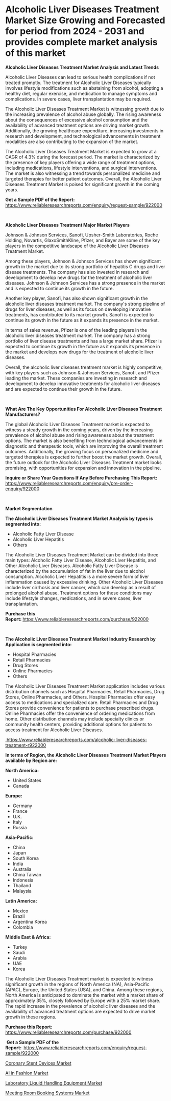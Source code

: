 <p><h1>Alcoholic Liver Diseases Treatment Market Size Growing and Forecasted for period from 2024 - 2031 and provides complete market analysis of this market</h1></p><p><strong>Alcoholic Liver Diseases Treatment Market Analysis and Latest Trends</strong></p>
<p><p>Alcoholic Liver Diseases can lead to serious health complications if not treated promptly. The treatment for Alcoholic Liver Diseases typically involves lifestyle modifications such as abstaining from alcohol, adopting a healthy diet, regular exercise, and medication to manage symptoms and complications. In severe cases, liver transplantation may be required.</p><p>The Alcoholic Liver Diseases Treatment Market is witnessing growth due to the increasing prevalence of alcohol abuse globally. The rising awareness about the consequences of excessive alcohol consumption and the availability of advanced treatment options are driving market growth. Additionally, the growing healthcare expenditure, increasing investments in research and development, and technological advancements in treatment modalities are also contributing to the expansion of the market.</p><p>The Alcoholic Liver Diseases Treatment Market is expected to grow at a CAGR of 4.3% during the forecast period. The market is characterized by the presence of key players offering a wide range of treatment options, including medications, lifestyle interventions, and surgical interventions. The market is also witnessing a trend towards personalized medicine and targeted therapies for better patient outcomes. Overall, the Alcoholic Liver Diseases Treatment Market is poised for significant growth in the coming years.</p></p>
<p><strong>Get a Sample PDF of the Report:&nbsp;</strong> <a href="https://www.reliableresearchreports.com/enquiry/request-sample/922000">https://www.reliableresearchreports.com/enquiry/request-sample/922000</a></p>
<p>&nbsp;</p>
<p><strong>Alcoholic Liver Diseases Treatment Major Market Players</strong></p>
<p><p>Johnson & Johnson Services, Sanofi, Upsher-Smith Laboratories, Roche Holding, Novartis, GlaxoSmithKline, Pfizer, and Bayer are some of the key players in the competitive landscape of the Alcoholic Liver Diseases Treatment Market.</p><p>Among these players, Johnson & Johnson Services has shown significant growth in the market due to its strong portfolio of hepatitis C drugs and liver disease treatments. The company has also invested in research and development to develop new drugs for the treatment of alcoholic liver diseases. Johnson & Johnson Services has a strong presence in the market and is expected to continue its growth in the future.</p><p>Another key player, Sanofi, has also shown significant growth in the alcoholic liver diseases treatment market. The company's strong pipeline of drugs for liver diseases, as well as its focus on developing innovative treatments, has contributed to its market growth. Sanofi is expected to continue its growth in the future as it expands its presence in the market.</p><p>In terms of sales revenue, Pfizer is one of the leading players in the alcoholic liver diseases treatment market. The company has a strong portfolio of liver disease treatments and has a large market share. Pfizer is expected to continue its growth in the future as it expands its presence in the market and develops new drugs for the treatment of alcoholic liver diseases.</p><p>Overall, the alcoholic liver diseases treatment market is highly competitive, with key players such as Johnson & Johnson Services, Sanofi, and Pfizer leading the market. These companies are investing in research and development to develop innovative treatments for alcoholic liver diseases and are expected to continue their growth in the future.</p></p>
<p>&nbsp;</p>
<p><strong>What Are The Key Opportunities For Alcoholic Liver Diseases Treatment Manufacturers?</strong></p>
<p><p>The global Alcoholic Liver Diseases Treatment market is expected to witness a steady growth in the coming years, driven by the increasing prevalence of alcohol abuse and rising awareness about the treatment options. The market is also benefiting from technological advancements in diagnostic and therapeutic tools, which are improving the overall treatment outcomes. Additionally, the growing focus on personalized medicine and targeted therapies is expected to further boost the market growth. Overall, the future outlook for the Alcoholic Liver Diseases Treatment market looks promising, with opportunities for expansion and innovation in the pipeline.</p></p>
<p><strong>Inquire or Share Your Questions If Any Before Purchasing This Report:</strong> <a href="https://www.reliableresearchreports.com/enquiry/pre-order-enquiry/922000">https://www.reliableresearchreports.com/enquiry/pre-order-enquiry/922000</a></p>
<p>&nbsp;</p>
<p><strong>Market Segmentation</strong></p>
<p><strong>The Alcoholic Liver Diseases Treatment Market Analysis by types is segmented into:</strong></p>
<p><ul><li>Alcoholic Fatty Liver Disease</li><li>Alcoholic Liver Hepatitis</li><li>Others</li></ul></p>
<p><p>The Alcoholic Liver Diseases Treatment Market can be divided into three main types: Alcoholic Fatty Liver Disease, Alcoholic Liver Hepatitis, and Other Alcoholic Liver Diseases. Alcoholic Fatty Liver Disease is characterized by the accumulation of fat in the liver due to alcohol consumption. Alcoholic Liver Hepatitis is a more severe form of liver inflammation caused by excessive drinking. Other Alcoholic Liver Diseases include liver cirrhosis and liver cancer, which can develop as a result of prolonged alcohol abuse. Treatment options for these conditions may include lifestyle changes, medications, and in severe cases, liver transplantation.</p></p>
<p><strong>Purchase this Report:&nbsp;</strong><a href="https://www.reliableresearchreports.com/purchase/922000">https://www.reliableresearchreports.com/purchase/922000</a></p>
<p>&nbsp;</p>
<p><strong>The Alcoholic Liver Diseases Treatment Market Industry Research by Application is segmented into:</strong></p>
<p><ul><li>Hospital Pharmacies</li><li>Retail Pharmacies</li><li>Drug Stores</li><li>Online Pharmacies</li><li>Others</li></ul></p>
<p><p>The Alcoholic Liver Diseases Treatment Market application includes various distribution channels such as Hospital Pharmacies, Retail Pharmacies, Drug Stores, Online Pharmacies, and Others. Hospital Pharmacies offer easy access to medications and specialized care. Retail Pharmacies and Drug Stores provide convenience for patients to purchase prescribed drugs. Online Pharmacies offer the convenience of ordering medications from home. Other distribution channels may include specialty clinics or community health centers, providing additional options for patients to access treatment for Alcoholic Liver Diseases.</p></p>
<p><a href="https://www.reliableresearchreports.com/alcoholic-liver-diseases-treatment-r922000">&nbsp;https://www.reliableresearchreports.com/alcoholic-liver-diseases-treatment-r922000</a></p>
<p><strong>In terms of Region, the Alcoholic Liver Diseases Treatment Market Players available by Region are:</strong></p>
<p>
    <p> <strong> North America: </strong>
        <ul>
            <li>United States</li>
            <li>Canada</li>
        </ul>
        </p> 
    <p> <strong> Europe: </strong>
        <ul>
            <li>Germany</li>
            <li>France</li>
            <li>U.K.</li>
            <li>Italy</li>
            <li>Russia</li>
        </ul>
        </p> 
    <p> <strong> Asia-Pacific: </strong>
        <ul>
            <li>China</li>
            <li>Japan</li>
            <li>South Korea</li>
            <li>India</li>
            <li>Australia</li>
            <li>China Taiwan</li>
            <li>Indonesia</li>
            <li>Thailand</li>
            <li>Malaysia</li>
        </ul>
        </p> 
    <p> <strong> Latin America: </strong>
        <ul>
            <li>Mexico</li>
            <li>Brazil</li>
            <li>Argentina Korea</li>
            <li>Colombia</li>
        </ul>
        </p> 
    <p> <strong> Middle East & Africa: </strong>
        <ul>
            <li>Turkey</li>
            <li>Saudi</li>
            <li>Arabia</li>
            <li>UAE</li>
            <li>Korea</li>
        </ul>
    </p>
    </p>
<p><p>The Alcoholic Liver Diseases Treatment market is expected to witness significant growth in the regions of North America (NA), Asia-Pacific (APAC), Europe, the United States (USA), and China. Among these regions, North America is anticipated to dominate the market with a market share of approximately 35%, closely followed by Europe with a 25% market share. The rapid increase in the prevalence of alcoholic liver diseases and the availability of advanced treatment options are expected to drive market growth in these regions.</p></p>
<p><strong>Purchase this Report: </strong><a href="https://www.reliableresearchreports.com/purchase/922000">https://www.reliableresearchreports.com/purchase/922000</a></p>
<p>&nbsp;<strong>Get a Sample PDF of the Report:&nbsp;&nbsp;</strong><a href="https://www.reliableresearchreports.com/enquiry/request-sample/922000">https://www.reliableresearchreports.com/enquiry/request-sample/922000</a></p>
<p><strong></strong></p>
<p><p><a href="https://www.linkedin.com/pulse/coronary-stent-devices-market-competitive-analysis-trends-forecast-kclrc">Coronary Stent Devices Market</a></p><p><a href="https://github.com/lbird53714/Market-Research-Report-List-4/blob/main/ai-in-fashion-market.md">AI in Fashion Market</a></p><p><a href="https://www.linkedin.com/pulse/laboratory-liquid-handling-equipment-market-size-outlook-forecast-zhn9c?trackingId=7FSaA7wN569nQPphhwXoVA%3D%3D">Laboratory Liquid Handling Equipment Market</a></p><p><a href="https://github.com/JuliaFadel1922/Market-Research-Report-List-1/blob/main/meeting-room-booking-systems-market.md">Meeting Room Booking Systems Market</a></p></p>
